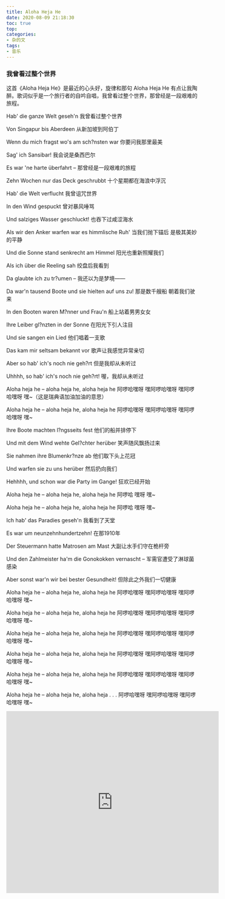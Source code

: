 ```yaml
---
title: Aloha Heja He
date: 2020-08-09 21:18:30
toc: true
top: 
categories: 
- 杂的文
tags:
- 音乐
---
```

<!-- more -->
### 我曾看过整个世界

这首《Aloha Heja He》是最近的心头好，旋律和那句 Aloha Heja He 有点让我陶醉。歌词似乎是一个旅行者的自吟自唱，我曾看过整个世界，那曾经是一段艰难的旅程。

Hab' die ganze Welt geseh'n
我曾看过整个世界

Von Singapur bis Aberdeen
从新加坡到阿伯丁

Wenn du mich fragst wo's am sch?nsten war
你要问我那里最美

Sag' ich Sansibar!
我会说是桑西巴尔

Es war 'ne harte überfahrt –
那曾经是一段艰难的旅程

Zehn Wochen nur das Deck geschrubbt
十个星期都在海浪中浮沉

Hab' die Welt verflucht
我曾诅咒世界

In den Wind gespuckt
曾对暴风唾骂

Und salziges Wasser geschluckt!
也吞下过咸涩海水

Als wir den Anker warfen war es himmlische Ruh'
当我们抛下锚后 是极其美妙的平静

Und die Sonne stand senkrecht am Himmel
阳光也重新照耀我们

Als ich über die Reeling sah
绞盘后我看到

Da glaubte ich zu tr?umen –
我还以为是梦境——

Da war'n tausend Boote und sie hielten auf uns zu!
那是数千艘船 朝着我们驶来

In den Booten waren M?nner und Frau'n
船上站着男男女女

Ihre Leiber gl?nzten in der Sonne
在阳光下引人注目

Und sie sangen ein Lied
他们唱着一支歌

Das kam mir seltsam bekannt vor
歌声让我感觉异常亲切

Aber so hab' ich's noch nie geh?rt
但是我却从未听过

Uhhhh, so hab' ich's noch nie geh?rt!
喔，我却从未听过

Aloha heja he – aloha heja he, aloha heja he
阿啰哈嘿呀 嘿阿啰哈嘿呀 嘿阿啰哈嘿呀 嘿~（这是瑞典语加油加油的意思）

Aloha heja he – aloha heja he, aloha heja he
阿啰哈嘿呀 嘿阿啰哈嘿呀 嘿阿啰哈嘿呀 嘿~

Ihre Boote machten l?ngsseits fest
他们的船并排停下

Und mit dem Wind wehte Gel?chter herüber
笑声随风飘扬过来

Sie nahmen ihre Blumenkr?nze ab
他们取下头上花冠

Und warfen sie zu uns herüber
然后扔向我们

Hehhhh, und schon war die Party im Gange!
狂欢已经开始

Aloha heja he – aloha heja he, aloha heja he
阿啰哈 嘿呀 嘿~

Aloha heja he – aloha heja he, aloha heja he
阿啰哈 嘿呀 嘿~

Ich hab' das Paradies geseh'n
我看到了天堂

Es war um neunzehnhundertzehn!
在那1910年

Der Steuermann hatte Matrosen am Mast
大副让水手们守在桅杆旁

Und den Zahlmeister ha'm die Gonokokken vernascht –
军需官遭受了淋球菌感染

Aber sonst war'n wir bei bester Gesundheit!
但除此之外我们一切健康

Aloha heja he – aloha heja he, aloha heja he
阿啰哈嘿呀 嘿阿啰哈嘿呀 嘿阿啰哈嘿呀 嘿~

Aloha heja he – aloha heja he, aloha heja he
阿啰哈嘿呀 嘿阿啰哈嘿呀 嘿阿啰哈嘿呀 嘿~

Aloha heja he – aloha heja he, aloha heja he
阿啰哈嘿呀 嘿阿啰哈嘿呀 嘿阿啰哈嘿呀 嘿~

Aloha heja he – aloha heja he, aloha heja he
阿啰哈嘿呀 嘿阿啰哈嘿呀 嘿阿啰哈嘿呀 嘿~

Aloha heja he – aloha heja he, aloha heja he
阿啰哈嘿呀 嘿阿啰哈嘿呀 嘿阿啰哈嘿呀 嘿~

Aloha heja he – aloha heja he, aloha heja . . .
阿啰哈嘿呀 嘿阿啰哈嘿呀 嘿阿啰哈嘿呀 嘿~

<iframe width="560" height="480" src="https://www.youtube.com/embed/R8SceCpeekw" frameborder="0" allow="accelerometer; autoplay; encrypted-media; gyroscope; picture-in-picture" allowfullscreen></iframe>
